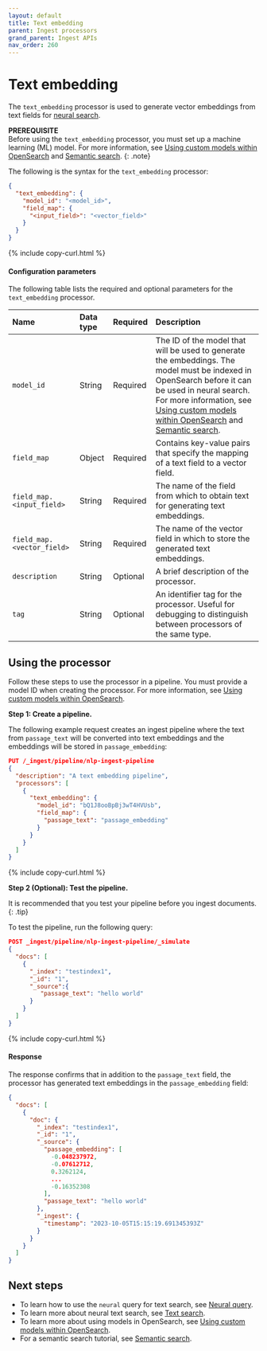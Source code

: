 ```yaml
---
layout: default
title: Text embedding
parent: Ingest processors 
grand_parent: Ingest APIs
nav_order: 260
---
```


# Text embedding

The `text_embedding` processor is used to generate vector embeddings from text fields for [neural search]({{site.url}}{{site.baseurl}}/search-plugins/neural-search/). 

**PREREQUISITE**<br>
Before using the `text_embedding` processor, you must set up a machine learning (ML) model. For more information, see [Using custom models within OpenSearch]({{site.url}}{{site.baseurl}}/ml-commons-plugin/ml-framework/) and [Semantic search]({{site.url}}{{site.baseurl}}/ml-commons-plugin/semantic-search/).
{: .note}

The following is the syntax for the `text_embedding` processor: 

```json
{
  "text_embedding": {
    "model_id": "<model_id>",
    "field_map": {
      "<input_field>": "<vector_field>"
    }
  }
}
```
{% include copy-curl.html %}

#### Configuration parameters

The following table lists the required and optional parameters for the `text_embedding` processor.

| Name  | Data type | Required  | Description  |
|:---|:---|:---|:---|
`model_id` | String | Required | The ID of the model that will be used to generate the embeddings. The model must be indexed in OpenSearch before it can be used in neural search. For more information, see [Using custom models within OpenSearch]({{site.url}}{{site.baseurl}}/ml-commons-plugin/ml-framework/) and [Semantic search]({{site.url}}{{site.baseurl}}/ml-commons-plugin/semantic-search/).
`field_map` | Object | Required | Contains key-value pairs that specify the mapping of a text field to a vector field.
`field_map.<input_field>` | String | Required | The name of the field from which to obtain text for generating text embeddings.
`field_map.<vector_field>`  | String | Required | The name of the vector field in which to store the generated text embeddings.
`description`  | String | Optional  | A brief description of the processor.  |
`tag` | String | Optional | An identifier tag for the processor. Useful for debugging to distinguish between processors of the same type. |

## Using the processor

Follow these steps to use the processor in a pipeline. You must provide a model ID when creating the processor. For more information, see [Using custom models within OpenSearch]({{site.url}}{{site.baseurl}}/ml-commons-plugin/ml-framework/). 

**Step 1: Create a pipeline.** 

The following example request creates an ingest pipeline where the text from `passage_text` will be converted into text embeddings and the embeddings will be stored in `passage_embedding`:

```json
PUT /_ingest/pipeline/nlp-ingest-pipeline
{
  "description": "A text embedding pipeline",
  "processors": [
    {
      "text_embedding": {
        "model_id": "bQ1J8ooBpBj3wT4HVUsb",
        "field_map": {
          "passage_text": "passage_embedding"
        }
      }
    }
  ]
}
```
{% include copy-curl.html %}

**Step 2 (Optional): Test the pipeline.**

It is recommended that you test your pipeline before you ingest documents.
{: .tip}

To test the pipeline, run the following query:

```json
POST _ingest/pipeline/nlp-ingest-pipeline/_simulate
{
  "docs": [
    {
      "_index": "testindex1",
      "_id": "1",
      "_source":{
         "passage_text": "hello world"
      }
    }
  ]
}
```
{% include copy-curl.html %}

#### Response

The response confirms that in addition to the `passage_text` field, the processor has generated text embeddings in the `passage_embedding` field:

```json
{
  "docs": [
    {
      "doc": {
        "_index": "testindex1",
        "_id": "1",
        "_source": {
          "passage_embedding": [
            -0.048237972,
            -0.07612712,
            0.3262124,
            ...
            -0.16352308
          ],
          "passage_text": "hello world"
        },
        "_ingest": {
          "timestamp": "2023-10-05T15:15:19.691345393Z"
        }
      }
    }
  ]
}
```

## Next steps

- To learn how to use the `neural` query for text search, see [Neural query]({{site.url}}{{site.baseurl}}/query-dsl/specialized/neural/).
- To learn more about neural text search, see [Text search]({{site.url}}{{site.baseurl}}/search-plugins/neural-text-search/).
- To learn more about using models in OpenSearch, see [Using custom models within OpenSearch]({{site.url}}{{site.baseurl}}/ml-commons-plugin/ml-framework/).
- For a semantic search tutorial, see [Semantic search]({{site.url}}{{site.baseurl}}/ml-commons-plugin/semantic-search/).